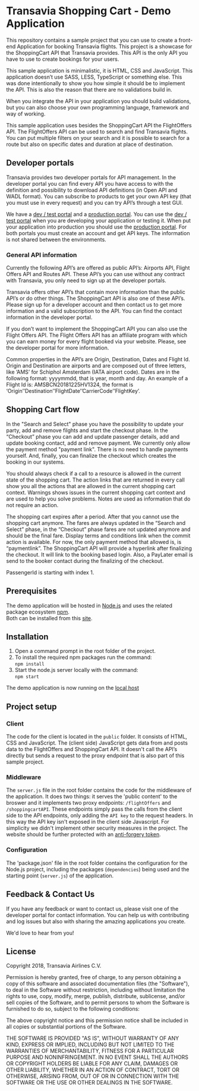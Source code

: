 # Transavia Shopping Cart - Demo Application
This repository contains a sample project that you can use to create a front-end Application for booking Transavia flights. This project is a showcase for the ShoppingCart API that Transavia provides. This API is the only API you have to use to create bookings for your users.

This sample application is minimalistic, it is HTML, CSS and JavaScript. This application doesn’t use SASS, LESS, TypeScript or something else. This was done intentionally to show you how simple it should be to implement the API. This is also the reason that there are no validations build in.

When you integrate the API in your application you should build validations, but you can also choose your own programming language, framework and way of working.

This sample application uses besides the ShoppingCart API the FlightOffers API. The FlightOffers API can be used to search and find Transavia flights. You can put multiple filters on your search and it is possible to search for a route but also on specific dates and duration at place of destination.

## Developer portals
Transavia provides two developer portals for API management. In the developer portal you can find every API you have access to with the definition and possibility to download API definitions (in Open API and WADL format). You can subscribe to products to get your own API key (that you must use in every request) and you can try API’s through a test GUI.

We have a [dev / test portal](https://tst.developer.transavia.com/) and a [production portal](https://developer.transavia.com/). You can use the [dev / test portal](https://tst.developer.transavia.com/) when you are developing your application or testing it. When put your application into production you should use the [production portal](https://developer.transavia.com/). For both portals you must create an account and get API keys. The information is not shared between the environments.

### General API information
Currently the following API’s are offered as public API’s: Airports API, Flight Offers API and Routes API. These API’s you can use without any contract with Transavia, you only need to sign up at the developer portals.

Transavia offers other API’s that contain more information than the public API’s or do other things. The ShoppingCart API is also one of these API’s. Please sign up for a developer account and then contact us to get more information and a valid subscription to the API. You can find the contact information in the developer portal.

If you don’t want to implement the ShoppingCart API you can also use the Flight Offers API. The Flight Offers API has an affiliate program with which you can earn money for every flight booked via your website. Please, see the developer portal for more information.

Common properties in the API’s are Origin, Destination, Dates and Flight Id. Origin and Destination are airports and are composed out of three letters, like ‘AMS’ for Schiphol Amsterdam (IATA airport code). Dates are in the following format: yyyymmdd, that is year, month and day. An example of a Flight Id is: AMSBCN20181225HV1324, the format is ‘Origin’’Destination’’FlightDate’’CarrierCode’’FlightKey’.

## Shopping Cart flow
In the "Search and Select" phase you have the possibility to update your party, add and remove filghts and start the checkout phase. In the “Checkout” phase you can add and update passenger details, add and update booking contact, add and remove payment. We currently only allow the payment method "payment link". There is no need to handle payments yourself. And, finally, you can finalize the checkout which creates the booking in our systems.

You should always check if a call to a resource is allowed in the current state of the shopping cart. The action links that are returned in every call show you all the actions that are allowed in the current shopping cart context. Warnings shows issues in the current shopping cart context and are used to help you solve problems. Notes are used as information that do not require an action.

The shopping cart expires after a period. After that you cannot use the shopping cart anymore. The fares are always updated in the “Search and Select” phase, in the “Checkout” phase fares are not updated anymore and should be the final fare. Display terms and conditions link when the commit action is available. For now, the only payment method that allowed is, is “paymentlink”. The ShoppingCart API will provide a hyperlink after finalizing the checkout. It will link to the booking based login. Also, a PayLater email is send to the booker contact during the finalizing of the checkout.

PassengerId is starting with index 1.

## Prerequisites
The demo application will be hosted in [Node.js](https://nodejs.org/) and uses the related package ecosystem [npm](https://docs.npmjs.com/getting-started/installing-node).  
Both can be installed from this [site](https://docs.npmjs.com/getting-started/installing-node).

## Installation
1. Open a command prompt in the root folder of the project.
2. To install the required npm packages run the command:  
    `npm install`
3. Start the node.js server locally with the command:  
    `npm start`  

The demo application is now running on the [local host](http://localhost:3001/)

## Project setup

### Client
The code for the client is located in the `public` folder. It consists of HTML, CSS and JavaScript. The (client side) JavaScript gets data from and posts data to the FlightOffers and ShoppingCart API. It doesn't call the API’s directly but sends a request to the proxy endpoint that is also part of this sample project.

### Middleware
The `server.js` file in the root folder contains the code for the middleware of the application. It does two things: it serves the 'public content' to the broswer and it implements two proxy endpoints: `/flightOffers` and `/shoppingcartAPI`. These endpoints simply pass the calls from the client side to the API endpoints, only adding the `API key` to the request headers. In this way the API key isn't exposed in the client side Javascript. For simplicity we didn't implement other security measures in the project. The website should be further protected with an [anti-forgery token](https://github.com/expressjs/csurf).
 

### Configuration
The 'package.json' file in the root folder contains the configuration for the Node.js project, including the packages (`dependencies`) being used and the starting point (`server.js`) of the application.

## Feedback & Contact Us
If you have any feedback or want to contact us, please visit one of the developer portal for contact information. You can help us with contributing and log issues but also with sharing the amazing applications you create.

We'd love to hear from you!

## License
Copyright 2018, Transavia Airlines C.V.

Permission is hereby granted, free of charge, to any person obtaining a copy of this software and associated documentation files (the "Software"), to deal in the Software without restriction, including without limitation the rights to use, copy, modify, merge, publish, distribute, sublicense, and/or sell copies of the Software, and to permit persons to whom the Software is furnished to do so, subject to the following conditions:

The above copyright notice and this permission notice shall be included in all copies or substantial portions of the Software.

THE SOFTWARE IS PROVIDED "AS IS", WITHOUT WARRANTY OF ANY KIND, EXPRESS OR IMPLIED, INCLUDING BUT NOT LIMITED TO THE WARRANTIES OF MERCHANTABILITY, FITNESS FOR A PARTICULAR PURPOSE AND NONINFRINGEMENT. IN NO EVENT SHALL THE AUTHORS OR COPYRIGHT HOLDERS BE LIABLE FOR ANY CLAIM, DAMAGES OR OTHER LIABILITY, WHETHER IN AN ACTION OF CONTRACT, TORT OR OTHERWISE, ARISING FROM, OUT OF OR IN CONNECTION WITH THE SOFTWARE OR THE USE OR OTHER DEALINGS IN THE SOFTWARE.